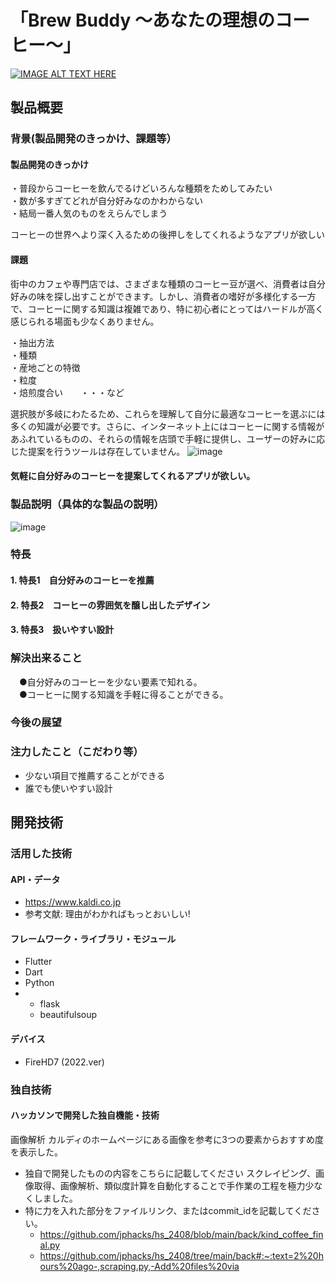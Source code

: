 # 「Brew Buddy ～あなたの理想のコーヒー～」

[![IMAGE ALT TEXT HERE](https://jphacks.com/wp-content/uploads/2024/07/JPHACKS2024_ogp.jpg)](https://www.youtube.com/watch?v=DZXUkEj-CSI)

## 製品概要
### 背景(製品開発のきっかけ、課題等）
#### 製品開発のきっかけ
・普段からコーヒーを飲んでるけどいろんな種類をためしてみたい  
・数が多すぎてどれが自分好みなのかわからない  
・結局一番人気のものをえらんでしまう  
 
コーヒーの世界へより深く入るための後押しをしてくれるようなアプリが欲しい

#### 課題
街中のカフェや専門店では、さまざまな種類のコーヒー豆が選べ、消費者は自分好みの味を探し出すことができます。しかし、消費者の嗜好が多様化する一方で、コーヒーに関する知識は複雑であり、特に初心者にとってはハードルが高く感じられる場面も少なくありません。

 ・抽出方法  
 ・種類  
 ・産地ごとの特徴  
 ・粒度  
 ・焙煎度合い　　・・・など  
   
 選択肢が多岐にわたるため、これらを理解して自分に最適なコーヒーを選ぶには多くの知識が必要です。さらに、インターネット上にはコーヒーに関する情報があふれているものの、それらの情報を店頭で手軽に提供し、ユーザーの好みに応じた提案を行うツールは存在していません。
![image](https://github.com/user-attachments/assets/eb52ac16-fb8f-4245-a27c-400ce4b0dc7d)

 

#### 気軽に自分好みのコーヒーを提案してくれるアプリが欲しい。

### 製品説明（具体的な製品の説明）
![image](https://github.com/user-attachments/assets/a805ddc6-964c-450a-a039-83ec24b4faf1)
### 特長
#### 1. 特長1　自分好みのコーヒーを推薦
#### 2. 特長2　コーヒーの雰囲気を醸し出したデザイン
#### 3. 特長3　扱いやすい設計

### 解決出来ること
　●自分好みのコーヒーを少ない要素で知れる。  
　●コーヒーに関する知識を手軽に得ることができる。  

### 今後の展望

### 注力したこと（こだわり等）
* 少ない項目で推薦することができる
* 誰でも使いやすい設計

## 開発技術
### 活用した技術
#### API・データ
* https://www.kaldi.co.jp
* 参考文献: 理由がわかればもっとおいしい!


#### フレームワーク・ライブラリ・モジュール
* Flutter
* Dart
* Python
* - flask
  - beautifulsoup

#### デバイス
* FireHD7 (2022.ver)
  

### 独自技術
#### ハッカソンで開発した独自機能・技術
画像解析 カルディのホームページにある画像を参考に3つの要素からおすすめ度を表示した。
* 独自で開発したものの内容をこちらに記載してください
  スクレイピング、画像取得、画像解析、類似度計算を自動化することで手作業の工程を極力少なくしました。
* 特に力を入れた部分をファイルリンク、またはcommit_idを記載してください。  
  - https://github.com/jphacks/hs_2408/blob/main/back/kind_coffee_final.py
  - https://github.com/jphacks/hs_2408/tree/main/back#:~:text=2%20hours%20ago-,scraping.py,-Add%20files%20via
  

